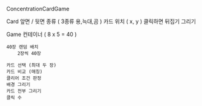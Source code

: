 ConcentrationCardGame

Card
    앞면 / 뒷면
    종류 ( 3종류 용,늑대,곰 )
    카드 위치 ( x, y )
    클릭하면 뒤집기
    그리기

Game
    컨테이너 ( 8 x 5 = 40 )

    40장 랜덤 배치
        2장씩 40장
    
    카드 선택 (최대 두 장)
    카드 비교 (매칭)
    클리어 조건 판정
    배경 그리기
    카드 전부 그리기
    클릭 수
